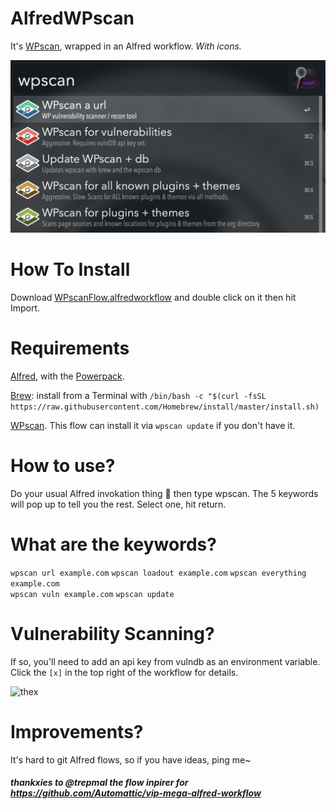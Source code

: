 # AlfredWPscan
It's [WPscan](https://wpscan.org/), wrapped in an Alfred workflow. *With icons.*

![alfredwpscanflow](https://github.com/itsTallulah/AlfredWPscan/blob/master/alfredwpscanflow.png)

# How To Install
Download [WPscanFlow.alfredworkflow](https://github.com/itsTallulah/AlfredWPscan/raw/master/WPscanFlow.alfredworkflow) and double click on it then hit Import.

# Requirements
[Alfred](https://www.alfredapp.com/), with the [Powerpack](https://www.alfredapp.com/shop/).

[Brew](https://brew.sh/): install from a Terminal with `/bin/bash -c "$(curl -fsSL https://raw.githubusercontent.com/Homebrew/install/master/install.sh)`

[WPscan](https://wpscan.org/). This flow can install it via `wpscan update` if you don't have it.

# How to use?
Do your usual Alfred invokation thing 🎩 then type wpscan. The 5 keywords will pop up to tell you the rest. Select one, hit return.

# What are the keywords?
`wpscan url example.com` 
`wpscan loadout example.com` 
`wpscan everything example.com`  
`wpscan vuln example.com` 
`wpscan update` 

# Vulnerability Scanning?
If so, you'll need to add an api key from vulndb as an environment variable. Click the `[x]` in the top right of the workflow for details.

![thex](https://github.com/Automattic/vip-mega-alfred-workflow/raw/master/readme-images/settings.png)

# Improvements?
It's hard to git Alfred flows, so if you have ideas, ping me~

##### thankxies to @trepmal the flow inpirer for https://github.com/Automattic/vip-mega-alfred-workflow
